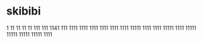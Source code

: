 # skibibi
1
11
11
11
11
111
111
1141
111
1111
1111
1111
1111
1111
1111
11111
1111
1111
11111
1111
11111
11111
11111
11111
1111

